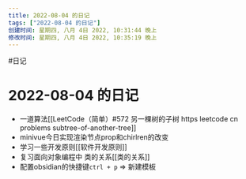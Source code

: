 ```yaml
---
title: 2022-08-04 的日记
tags: ["2022-08-04 的日记"]
创建时间: 星期四, 八月 4日 2022, 10:31:44 晚上
修改时间: 星期四, 八月 4日 2022, 10:35:19 晚上
---
```

#日记

# 2022-08-04 的日记

- 一道算法[[LeetCode（简单）#572 另一棵树的子树 https leetcode cn problems subtree-of-another-tree]]
- minivue今日实现渲染节点prop和chirlren的改变
- 学习一些开发原则[[软件开发原则]]
- 复习面向对象编程中 类的关系[[类的关系]]
- 配置obsidian的快捷键`ctrl + p` => 新建模板
